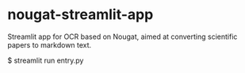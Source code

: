 # nougat-streamlit-app
Streamlit app for OCR based on Nougat, aimed at converting scientific papers to markdown text.

$ streamlit run entry.py
